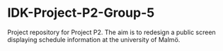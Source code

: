 # IDK-Project-P2-Group-5
Project repository for Project P2. The aim is to redesign a public screen displaying schedule information at the university of Malmö.
